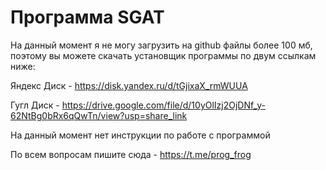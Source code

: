 # Программа SGAT
На данный момент я не могу загрузить на github файлы более 100 мб, поэтому вы можете скачать установщик программы по двум ссылкам ниже:

Яндекс Диск - https://disk.yandex.ru/d/tGjixaX_rmWUUA

Гугл Диск - https://drive.google.com/file/d/10yOlIzj2OjDNf_y-62NtBg0bRx6qQwTn/view?usp=share_link

На данный момент нет инструкции по работе с программой

По всем вопросам пишите сюда - https://t.me/prog_frog
